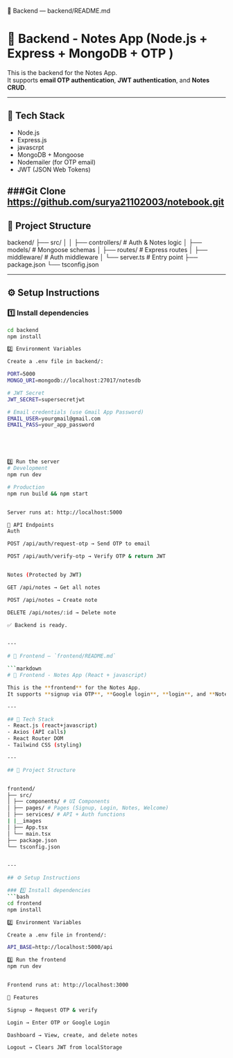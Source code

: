 📘 Backend — backend/README.md
# 📌 Backend - Notes App (Node.js + Express + MongoDB + OTP )

This is the backend for the Notes App.  
It supports **email OTP authentication**,  **JWT authentication**, and **Notes CRUD**.

---

## 🚀 Tech Stack
- Node.js
- Express.js
- javascrpt
- MongoDB + Mongoose
- Nodemailer (for OTP email)
- JWT (JSON Web Tokens)

###Git Clone
https://github.com/surya21102003/notebook.git
---

## 📂 Project Structure


backend/
├── src/
│ 
│ ├── controllers/ # Auth & Notes logic
│ ├── models/ # Mongoose schemas
│ ├── routes/ # Express routes
│ ├── middleware/ # Auth middleware
│ └── server.ts # Entry point
├── package.json
└── tsconfig.json


---

## ⚙️ Setup Instructions

### 1️⃣ Install dependencies
```bash
cd backend
npm install

2️⃣ Environment Variables

Create a .env file in backend/:

PORT=5000
MONGO_URI=mongodb://localhost:27017/notesdb

# JWT Secret
JWT_SECRET=supersecretjwt

# Email credentials (use Gmail App Password)
EMAIL_USER=yourgmail@gmail.com
EMAIL_PASS=your_app_password





3️⃣ Run the server
# Development
npm run dev

# Production
npm run build && npm start


Server runs at: http://localhost:5000

🔑 API Endpoints
Auth

POST /api/auth/request-otp → Send OTP to email

POST /api/auth/verify-otp → Verify OTP & return JWT


Notes (Protected by JWT)

GET /api/notes → Get all notes

POST /api/notes → Create note

DELETE /api/notes/:id → Delete note

✅ Backend is ready.


---

# 📘 Frontend — `frontend/README.md`

```markdown
# 📌 Frontend - Notes App (React + javascript)

This is the **frontend** for the Notes App.  
It supports **signup via OTP**, **Google login**, **login**, and **Notes dashboard**.

---

## 🚀 Tech Stack
- React.js (react+javascript)
- Axios (API calls)
- React Router DOM
- Tailwind CSS (styling)

---

## 📂 Project Structure


frontend/
├── src/
│ ├── components/ # UI Components
│ ├── pages/ # Pages (Signup, Login, Notes, Welcome)
│ ├── services/ # API + Auth functions
| |__images
│ ├── App.tsx
│ └── main.tsx
├── package.json
└── tsconfig.json


---

## ⚙️ Setup Instructions

### 1️⃣ Install dependencies
```bash
cd frontend
npm install

2️⃣ Environment Variables

Create a .env file in frontend/:

API_BASE=http://localhost:5000/api

3️⃣ Run the frontend
npm run dev


Frontend runs at: http://localhost:3000

📱 Features

Signup → Request OTP & verify

Login → Enter OTP or Google Login

Dashboard → View, create, and delete notes

Logout → Clears JWT from localStorage
